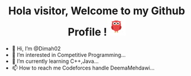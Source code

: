 <h1 align="center">Hola visitor, Welcome to my Github Profile !<img height="50" src="assets/hello.gif"></h1>


- 👋 Hi, I’m @Dimah02
- 👀 I’m interested in Competitive Programming...
- 🌱 I’m currently learning C++,Java...
- 📫 How to reach me Codeforces handle DeemaMehdawi...

<!---
Dimah02/Dimah02 is a ✨ special ✨ repository because its `README.md` (this file) appears on your GitHub profile.
You can click the Preview link to take a look at your changes.
--->
